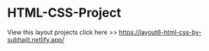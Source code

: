 # HTML-CSS-Project
View this layout projects click here >>     https://layout6-html-css-by-subhajit.netlify.app/
